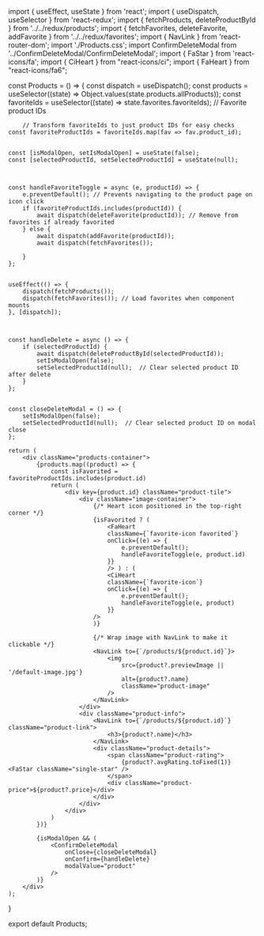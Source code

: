 import { useEffect, useState } from 'react';
import { useDispatch, useSelector } from 'react-redux';
import { fetchProducts, deleteProductById } from '../../redux/products';
import { fetchFavorites, deleteFavorite, addFavorite } from '../../redux/favorites';
import { NavLink } from 'react-router-dom';
import './Products.css';
import ConfirmDeleteModal from '../ConfirmDeleteModal/ConfirmDeleteModal';
import { FaStar } from 'react-icons/fa';
import { CiHeart } from "react-icons/ci";
import { FaHeart } from "react-icons/fa6";

const Products = () => {
    const dispatch = useDispatch();
    const products = useSelector((state) => Object.values(state.products.allProducts));
    const favoriteIds = useSelector((state) => state.favorites.favoriteIds); // Favorite product IDs

        // Transform favoriteIds to just product IDs for easy checks
    const favoriteProductIds = favoriteIds.map(fav => fav.product_id);
    

    const [isModalOpen, setIsModalOpen] = useState(false);
    const [selectedProductId, setSelectedProductId] = useState(null);


 
    const handleFavoriteToggle = async (e, productId) => {
        e.preventDefault(); // Prevents navigating to the product page on icon click        
        if (favoriteProductIds.includes(productId)) {
            await dispatch(deleteFavorite(productId)); // Remove from favorites if already favorited                       
        } else {           
            await dispatch(addFavorite(productId));
            await dispatch(fetchFavorites());
           
        }
    };

   
    useEffect(() => {
        dispatch(fetchProducts());
        dispatch(fetchFavorites()); // Load favorites when component mounts
    }, [dispatch]);



    const handleDelete = async () => {
        if (selectedProductId) {
            await dispatch(deleteProductById(selectedProductId));
            setIsModalOpen(false);
            setSelectedProductId(null);  // Clear selected product ID after delete
        }
    };


    const closeDeleteModal = () => {
        setIsModalOpen(false);
        setSelectedProductId(null);  // Clear selected product ID on modal close
    };

    return (
        <div className="products-container">
            {products.map((product) => {
                const isFavorited = favoriteProductIds.includes(product.id)               
                return (
                    <div key={product.id} className="product-tile">
                        <div className="image-container">
                            {/* Heart icon positioned in the top-right corner */}
                            {isFavorited ? (
                                <FaHeart
                                className={`favorite-icon favorited`}
                                onClick={(e) => {
                                    e.preventDefault();
                                    handleFavoriteToggle(e, product.id)
                                }}
                                /> ) : (
                                <CiHeart
                                className={`favorite-icon`}
                                onClick={(e) => {
                                    e.preventDefault();
                                    handleFavoriteToggle(e, product)
                                }}
                            />
                            )}
                            
                            {/* Wrap image with NavLink to make it clickable */}
                            <NavLink to={`/products/${product.id}`}>
                                <img
                                    src={product?.previewImage || '/default-image.jpg'}
                                    alt={product?.name}
                                    className="product-image"
                                />
                            </NavLink>
                        </div>
                        <div className="product-info">
                            <NavLink to={`/products/${product.id}`} className="product-link">
                                <h3>{product?.name}</h3>
                            </NavLink>
                            <div className="product-details">
                                <span className="product-rating">
                                    {product?.avgRating.toFixed(1)} <FaStar className="single-star" />
                                </span>
                                <div className="product-price">${product?.price}</div>
                            </div>
                        </div>
                    </div>
                )
            })}

            {isModalOpen && (
                <ConfirmDeleteModal
                    onClose={closeDeleteModal}
                    onConfirm={handleDelete}
                    modalValue="product"
                />
            )}
        </div>
    );

}

export default Products;